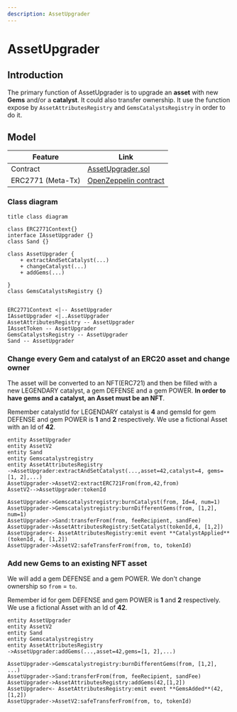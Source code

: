 ```yaml
---
description: AssetUpgrader
---
```


# AssetUpgrader

## Introduction

The primary function of AssetUpgrader is to upgrade an **asset** with new **Gems** and/or a **catalyst**. It could also transfer ownership. It use the function expose by `AssetAttributesRegistry` and `GemsCatalystsRegistry` in order to do it.

## Model

| Feature           | Link                                                                                                                            |
| ----------------- | ------------------------------------------------------------------------------------------------------------------------------- |
| Contract          | [AssetUpgrader.sol](https://github.com/thesandboxgame/sandbox-smart-contracts/blob/master/src/solc_0.8/asset/AssetUpgrader.sol) |
| ERC2771 (Meta-Tx) | [OpenZeppelin contract](https://docs.openzeppelin.com/contracts/4.x/api/metatx#ERC2771Context)                                  |

### Class diagram

```plantuml
title class diagram

class ERC2771Context{}
interface IAssetUpgrader {}
class Sand {}

class AssetUpgrader {
    + extractAndSetCatalyst(...)
    + changeCatalyst(...)
    + addGems(...)

}
class GemsCatalystsRegistry {}


ERC2771Context <|-- AssetUpgrader
IAssetUpgrader <|..AssetUpgrader
AssetAttributesRegistry -- AssetUpgrader
IAssetToken -- AssetUpgrader
GemsCatalystsRegistry -- AssetUpgrader
Sand -- AssetUpgrader
```

### Change every Gem and catalyst of an ERC20 asset and change owner

The asset will be converted to an NFT(ERC721) and then be filled with a new LEGENDARY catalyst, a gem DEFENSE and a gem POWER. **In order to have gems and a catalyst, an Asset must be an NFT**.

Remember catalystId for LEGENDARY catalyst is **4** and gemsId for gem DEFENSE and gem POWER is **1** and **2** respectively. We use a fictional Asset with an Id of **42**.

```plantuml
entity AssetUpgrader
entity AssetV2
entity Sand
entity Gemscatalystregistry
entity AssetAttributesRegistry
->AssetUpgrader:extractAndSetCatalyst(...,asset=42,catalyst=4, gems=[1, 2],...)
AssetUpgrader->AssetV2:extractERC721From(from,42,from)
AssetV2-->AssetUpgrader:tokenId

AssetUpgrader->Gemscatalystregistry:burnCatalyst(from, Id=4, num=1)
AssetUpgrader->Gemscatalystregistry:burnDifferentGems(from, [1,2], num=1)
AssetUpgrader->Sand:transferFrom(from, feeRecipient, sandFee)
AssetUpgrader->AssetAttributesRegistry:SetCatalyst(tokenId,4, [1,2])
AssetUpgrader<- AssetAttributesRegistry:emit event **CatalystApplied**(tokenId, 4, [1,2])
AssetUpgrader->AssetV2:safeTransferFrom(from, to, tokenId)

```

### Add new Gems to an existing NFT asset

We will add a gem DEFENSE and a gem POWER. We don't change ownership so `from` = `to`.

Remember id for gem DEFENSE and gem POWER is **1** and **2** respectively. We use a fictional Asset with an Id of **42**.

```plantuml
entity AssetUpgrader
entity AssetV2
entity Sand
entity Gemscatalystregistry
entity AssetAttributesRegistry
->AssetUpgrader:addGems(...,asset=42,gems=[1, 2],...)

AssetUpgrader->Gemscatalystregistry:burnDifferentGems(from, [1,2], ...)
AssetUpgrader->Sand:transferFrom(from, feeRecipient, sandFee)
AssetUpgrader->AssetAttributesRegistry:addGems(42,[1,2])
AssetUpgrader<- AssetAttributesRegistry:emit event **GemsAdded**(42,[1,2])
AssetUpgrader->AssetV2:safeTransferFrom(from, to, tokenId)

```

